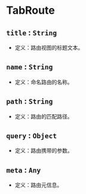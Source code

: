 # TabRoute

## `title` : `String`

* 定义：路由视图的标题文本。

## `name` : `String`

* 定义：命名路由的名称。

## `path` : `String`

* 定义：路由的匹配路径。

## `query` : `Object`

* 定义：路由携带的参数。

## `meta` : `Any`

* 定义：路由元信息。
